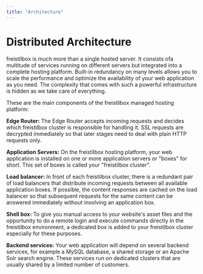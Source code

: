 ```yaml
---
title: "Architecture"
---
```


# Distributed Architecture

freistilbox is much more than a single hosted server. It consists ofa multitude of services running on different servers but integrated into a complete hosting platform. Built-in redundancy on many levels allows you to scale the performance and optimize the availability of your web application as you need. The complexity that comes with such a powerful infrastructure is hidden as we take care of everything.

These are the main components of the freistilbox managed hosting platform:

**Edge Router:** The Edge Router accepts incoming requests and decides which freistilbox cluster is responsible for handling it. SSL requests are decrypted immediately so that later stages need to deal with plain HTTP requests only.

**Application Servers:** On the freistilbox hosting platform, your web application is installed on one or more application servers or "boxes" for short. This set of boxes is called your "freistilbox cluster". 

**Load balancer:** In front of each freistilbox cluster, there is a redundant pair of load balancers that distribute incoming requests between all available application boxes. If possible, the content responses are cached on the load balancer so that subsequent requests for the same content can be answered immediately without involving an application box.

**Shell box:** To give you manual access to your website's asset files and the opportunity to do a remote login and execute commands directly in the freistilbox environment, a dedicated box is added to your freistilbox cluster especially for these purposes.

**Backend services:** Your web application will depend on several backend services, for example a MySQL database, a shared storage or an Apache Solr search engine. These services run on dedicated clusters that are usually shared by a limited number of customers.
